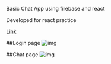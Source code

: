 Basic Chat App using firebase and react

Developed for react practice

[Link](https://first-chatapp001.netlify.app/)

##Login page
![img](https://github.com/neeraj027/ChatApp_Firebase/blob/main/public/Screenshot%202024-07-08%20173350.png)

##Chat page
![img](https://github.com/neeraj027/ChatApp_Firebase/blob/main/public/Screenshot%202024-07-08%20173421.png)


